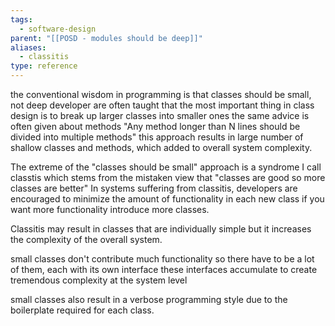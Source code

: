 ```yaml
---
tags:
  - software-design
parent: "[[POSD - modules should be deep]]"
aliases:
  - classitis
type: reference
---
```

the conventional wisdom in programming is that classes should be small, not deep developer are often taught that the most important thing in class design is to break up larger classes into smaller ones the same advice is often given about methods "Any method longer than N lines should be divided into multiple methods" this approach results in large number of shallow classes and methods, which added to overall system complexity.

The extreme of the "classes should be small" approach is a syndrome I call classtis which stems from the mistaken view that "classes are good so more classes are better" In systems suffering from classitis, developers are encouraged to minimize the amount of functionality in each new class if you want more functionality introduce more classes.

Classitis may result in classes that are individually simple but it increases the complexity of the overall system.

small classes don't contribute much functionality so there have to be a lot of them, each with its own interface these interfaces accumulate to create tremendous complexity at the system level

small classes also result in a verbose programming style due to the boilerplate required for each class.

